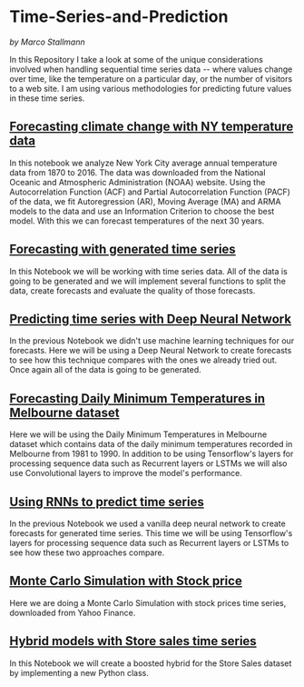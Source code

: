 # Time-Series-and-Prediction

*by Marco Stallmann*

In this Repository I take a look at some of the unique considerations involved when handling sequential time series data -- where values change over time, like the temperature on a particular day, or the number of visitors to a web site. I am using various methodologies for predicting future values in these time series.

## [Forecasting climate change with NY temperature data](https://github.com/MarcoStallmann/Time-Series-and-Prediction/blob/4ed589dbd2480dc5d6c1274947d2abc9ee04ebad/Forecasting%20climate%20change%20with%20NY%20temperature%20data/Forecasting%20climate%20change%20with%20NY%20temperature%20data.ipynb)
In this notebook we analyze New York City average annual temperature data from 1870 to 2016. The data was downloaded from the National Oceanic and Atmospheric Administration (NOAA) website. Using the Autocorrelation Function (ACF) and Partial Autocorrelation Function (PACF) of the data, we fit Autoregression (AR), Moving Average (MA) and ARMA models to the data and use an Information Criterion to choose the best model. With this we can forecast temperatures of the next 30 years.

## [Forecasting with generated time series](https://github.com/MarcoStallmann/Time-Series-and-Prediction/blob/4446dbae38c5dd9ba33aca71860aeec16377d4b8/Forecasting%20with%20generated%20time%20series/Forecasting%20with%20generated%20time%20series.ipynb)

In this Notebook we will be working with time series data. All of the data is going to be generated and we will implement several functions to split the data, create forecasts and evaluate the quality of those forecasts.


## [Predicting time series with Deep Neural Network](https://github.com/MarcoStallmann/Time-Series-and-Prediction/blob/4446dbae38c5dd9ba33aca71860aeec16377d4b8/Predicting%20time%20series%20with%20Deep%20Neural%20Network/Predicting%20time%20series%20with%20Deep%20Neural%20Networks.ipynb)

In the previous Notebook we didn't use machine learning techniques for our forecasts. Here we will be using a Deep Neural Network to create forecasts to see how this technique compares with the ones we already tried out. Once again all of the data is going to be generated.


## [Forecasting Daily Minimum Temperatures in Melbourne dataset](https://github.com/MarcoStallmann/Time-Series-and-Prediction/blob/4446dbae38c5dd9ba33aca71860aeec16377d4b8/Forecasting%20Daily%20Minimum%20Temperatures%20in%20Melbourne%20with%20CNNs/Forecasting%20Daily%20Minimum%20Temperatures%20in%20Melbourne%20with%20CNNs.ipynb)

Here we will be using the Daily Minimum Temperatures in Melbourne dataset which contains data of the daily minimum temperatures recorded in Melbourne from 1981 to 1990. In addition to be using Tensorflow's layers for processing sequence data such as Recurrent layers or LSTMs we will also use Convolutional layers to improve the model's performance.


## [Using RNNs to predict time series](https://github.com/MarcoStallmann/Time-Series-and-Prediction/blob/b0ba369f615d0b005a4017f40112946ececa7e55/Using%20RNNs%20to%20predict%20time%20series/Using%20RNNs%20to%20predict%20time%20series.ipynb)

In the previous Notebook we used a vanilla deep neural network to create forecasts for generated time series. This time we will be using Tensorflow's layers for processing sequence data such as Recurrent layers or LSTMs to see how these two approaches compare.


## [Monte Carlo Simulation with Stock price](https://github.com/MarcoStallmann/Time-Series-and-Prediction/blob/b0ba369f615d0b005a4017f40112946ececa7e55/Monte%20Carlo%20Simulation%20with%20Stock/monte-carlo-simulation-with-stock.ipynb)

Here we are doing a Monte Carlo Simulation with stock prices time series, downloaded from Yahoo Finance.

## [Hybrid models with Store sales time series](https://github.com/MarcoStallmann/Time-Series-and-Prediction/blob/39368774171efc8fb875010d2381aff62d03202c/Hybrid%20models%20with%20Store%20Sales%20time%20series/hybrid-models-with-store-sales.ipynb)

In this Notebook we will create a boosted hybrid for the Store Sales dataset by implementing a new Python class. 
